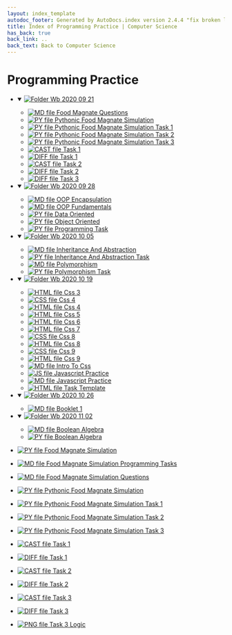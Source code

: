 ```yaml
---
layout: index_template
autodoc_footer: Generated by AutoDocs.index version 2.4.4 "fix broken link for 'C' filetype" ⓒ Starwort, 2020
title: Index of Programming Practice | Computer Science
has_back: true
back_link: ..
back_text: Back to Computer Science
---
```


# **Programming Practice**

- <details open><summary><a href='./wb_2020_09_21'><img title='Folder' src='https://starwort.github.io/computer-science/icon-folder.png'> Wb 2020 09 21</a></summary>

  - [![MD file](https://img.icons8.com/windows/512/03dac6/regular-document.png) Food Magnate Questions](./wb_2020_09_21/food_magnate_questions.html)
  - [![PY file](https://img.icons8.com/windows/512/03dac6/py.png) Pythonic Food Magnate Simulation](./wb_2020_09_21/pythonic_food_magnate_simulation.py)
  - [![PY file](https://img.icons8.com/windows/512/03dac6/py.png) Pythonic Food Magnate Simulation Task 1](./wb_2020_09_21/pythonic_food_magnate_simulation_task_1.py)
  - [![PY file](https://img.icons8.com/windows/512/03dac6/py.png) Pythonic Food Magnate Simulation Task 2](./wb_2020_09_21/pythonic_food_magnate_simulation_task_2.py)
  - [![PY file](https://img.icons8.com/windows/512/03dac6/py.png) Pythonic Food Magnate Simulation Task 3](./wb_2020_09_21/pythonic_food_magnate_simulation_task_3.py)
  - [![CAST file](https://img.icons8.com/windows/512/03dac6/important-file.png) Task 1](./wb_2020_09_21/task_1.cast)
  - [![DIFF file](https://img.icons8.com/windows/512/03dac6/important-file.png) Task 1](./wb_2020_09_21/task_1.diff)
  - [![CAST file](https://img.icons8.com/windows/512/03dac6/important-file.png) Task 2](./wb_2020_09_21/task_2.cast)
  - [![DIFF file](https://img.icons8.com/windows/512/03dac6/important-file.png) Task 2](./wb_2020_09_21/task_2.diff)
  - [![DIFF file](https://img.icons8.com/windows/512/03dac6/important-file.png) Task 3](./wb_2020_09_21/task_3.diff)

  </details>
- <details open><summary><a href='./wb_2020_09_28'><img title='Folder' src='https://starwort.github.io/computer-science/icon-folder.png'> Wb 2020 09 28</a></summary>

  - [![MD file](https://img.icons8.com/windows/512/03dac6/regular-document.png) OOP Encapsulation](./wb_2020_09_28/OOP_encapsulation.html)
  - [![MD file](https://img.icons8.com/windows/512/03dac6/regular-document.png) OOP Fundamentals](./wb_2020_09_28/OOP_fundamentals.html)
  - [![PY file](https://img.icons8.com/windows/512/03dac6/py.png) Data Oriented](./wb_2020_09_28/data_oriented.py)
  - [![PY file](https://img.icons8.com/windows/512/03dac6/py.png) Object Oriented](./wb_2020_09_28/object_oriented.py)
  - [![PY file](https://img.icons8.com/windows/512/03dac6/py.png) Programming Task](./wb_2020_09_28/programming_task.py)

  </details>
- <details open><summary><a href='./wb_2020_10_05'><img title='Folder' src='https://starwort.github.io/computer-science/icon-folder.png'> Wb 2020 10 05</a></summary>

  - [![MD file](https://img.icons8.com/windows/512/03dac6/regular-document.png) Inheritance And Abstraction](./wb_2020_10_05/inheritance_and_abstraction.html)
  - [![PY file](https://img.icons8.com/windows/512/03dac6/py.png) Inheritance And Abstraction Task](./wb_2020_10_05/inheritance_and_abstraction_task.py)
  - [![MD file](https://img.icons8.com/windows/512/03dac6/regular-document.png) Polymorphism](./wb_2020_10_05/polymorphism.html)
  - [![PY file](https://img.icons8.com/windows/512/03dac6/py.png) Polymorphism Task](./wb_2020_10_05/polymorphism_task.py)

  </details>
- <details open><summary><a href='./wb_2020_10_19'><img title='Folder' src='https://starwort.github.io/computer-science/icon-folder.png'> Wb 2020 10 19</a></summary>

  - [![HTML file](https://img.icons8.com/windows/512/03dac6/regular-document.png) Css 3](./wb_2020_10_19/css_3.html)
  - [![CSS file](https://img.icons8.com/windows/512/03dac6/css.png) Css 4](./wb_2020_10_19/css_4.css)
  - [![HTML file](https://img.icons8.com/windows/512/03dac6/regular-document.png) Css 4](./wb_2020_10_19/css_4.html)
  - [![HTML file](https://img.icons8.com/windows/512/03dac6/regular-document.png) Css 5](./wb_2020_10_19/css_5.html)
  - [![HTML file](https://img.icons8.com/windows/512/03dac6/regular-document.png) Css 6](./wb_2020_10_19/css_6.html)
  - [![HTML file](https://img.icons8.com/windows/512/03dac6/regular-document.png) Css 7](./wb_2020_10_19/css_7.html)
  - [![CSS file](https://img.icons8.com/windows/512/03dac6/css.png) Css 8](./wb_2020_10_19/css_8.css)
  - [![HTML file](https://img.icons8.com/windows/512/03dac6/regular-document.png) Css 8](./wb_2020_10_19/css_8.html)
  - [![CSS file](https://img.icons8.com/windows/512/03dac6/css.png) Css 9](./wb_2020_10_19/css_9.css)
  - [![HTML file](https://img.icons8.com/windows/512/03dac6/regular-document.png) Css 9](./wb_2020_10_19/css_9.html)
  - [![MD file](https://img.icons8.com/windows/512/03dac6/regular-document.png) Intro To Css](./wb_2020_10_19/intro_to_css.html)
  - [![JS file](https://img.icons8.com/windows/512/03dac6/js.png) Javascript Practice](./wb_2020_10_19/javascript_practice.js)
  - [![MD file](https://img.icons8.com/windows/512/03dac6/regular-document.png) Javascript Practice](./wb_2020_10_19/javascript_practice.html)
  - [![HTML file](https://img.icons8.com/windows/512/03dac6/regular-document.png) Task Template](./wb_2020_10_19/task_template.html)

  </details>
- <details open><summary><a href='./wb_2020_10_26'><img title='Folder' src='https://starwort.github.io/computer-science/icon-folder.png'> Wb 2020 10 26</a></summary>

  - [![MD file](https://img.icons8.com/windows/512/03dac6/regular-document.png) Booklet 1](./wb_2020_10_26/booklet_1.html)

  </details>
- <details open><summary><a href='./wb_2020_11_02'><img title='Folder' src='https://starwort.github.io/computer-science/icon-folder.png'> Wb 2020 11 02</a></summary>

  - [![MD file](https://img.icons8.com/windows/512/03dac6/regular-document.png) Boolean Algebra](./wb_2020_11_02/boolean_algebra.html)
  - [![PY file](https://img.icons8.com/windows/512/03dac6/py.png) Boolean Algebra](./wb_2020_11_02/boolean_algebra.py)

  </details>
- [![PY file](https://img.icons8.com/windows/512/03dac6/py.png) Food Magnate Simulation](./food_magnate_simulation.py)
- [![MD file](https://img.icons8.com/windows/512/03dac6/regular-document.png) Food Magnate Simulation Programming Tasks](./food_magnate_simulation_programming_tasks.html)
- [![MD file](https://img.icons8.com/windows/512/03dac6/regular-document.png) Food Magnate Simulation Questions](./food_magnate_simulation_questions.html)
- [![PY file](https://img.icons8.com/windows/512/03dac6/py.png) Pythonic Food Magnate Simulation](./pythonic_food_magnate_simulation.py)
- [![PY file](https://img.icons8.com/windows/512/03dac6/py.png) Pythonic Food Magnate Simulation Task 1](./pythonic_food_magnate_simulation_task_1.py)
- [![PY file](https://img.icons8.com/windows/512/03dac6/py.png) Pythonic Food Magnate Simulation Task 2](./pythonic_food_magnate_simulation_task_2.py)
- [![PY file](https://img.icons8.com/windows/512/03dac6/py.png) Pythonic Food Magnate Simulation Task 3](./pythonic_food_magnate_simulation_task_3.py)
- [![CAST file](https://img.icons8.com/windows/512/03dac6/important-file.png) Task 1](./task_1.cast)
- [![DIFF file](https://img.icons8.com/windows/512/03dac6/important-file.png) Task 1](./task_1.diff)
- [![CAST file](https://img.icons8.com/windows/512/03dac6/important-file.png) Task 2](./task_2.cast)
- [![DIFF file](https://img.icons8.com/windows/512/03dac6/important-file.png) Task 2](./task_2.diff)
- [![CAST file](https://img.icons8.com/windows/512/03dac6/important-file.png) Task 3](./task_3.cast)
- [![DIFF file](https://img.icons8.com/windows/512/03dac6/important-file.png) Task 3](./task_3.diff)
- [![PNG file](https://img.icons8.com/windows/512/03dac6/image-document.png) Task 3 Logic](./task_3_logic.png)
